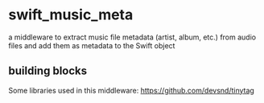 # swift_music_meta

a middleware to extract music file metadata (artist, album, etc.) from audio files and add them as metadata to the Swift object

## building blocks
Some libraries used in this middleware:
https://github.com/devsnd/tinytag
